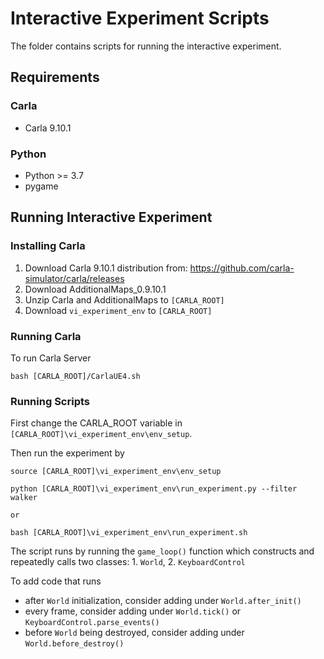 # Interactive Experiment Scripts

The folder contains scripts for running the interactive experiment.

## Requirements

### Carla
- Carla 9.10.1

### Python
- Python >= 3.7
- pygame


## Running Interactive Experiment

### Installing Carla
1. Download Carla 9.10.1 distribution from: https://github.com/carla-simulator/carla/releases
2. Download AdditionalMaps_0.9.10.1
3. Unzip Carla and AdditionalMaps to `[CARLA_ROOT]`
4. Download `vi_experiment_env` to `[CARLA_ROOT]`

### Running Carla

To run Carla Server

```
bash [CARLA_ROOT]/CarlaUE4.sh 
```

### Running Scripts

First change the CARLA_ROOT variable in `[CARLA_ROOT]\vi_experiment_env\env_setup`.

Then run the experiment by

```
source [CARLA_ROOT]\vi_experiment_env\env_setup

python [CARLA_ROOT]\vi_experiment_env\run_experiment.py --filter walker

or

bash [CARLA_ROOT]\vi_experiment_env\run_experiment.sh

```

The script runs by running the `game_loop()` function which constructs and repeatedly calls two classes: 1. `World`, 2. `KeyboardControl`

To add code that runs 
- after `World` initialization, consider adding under `World.after_init()`
- every frame, consider adding under `World.tick()` or `KeyboardControl.parse_events()`
- before `World` being destroyed, consider adding under `World.before_destroy()`